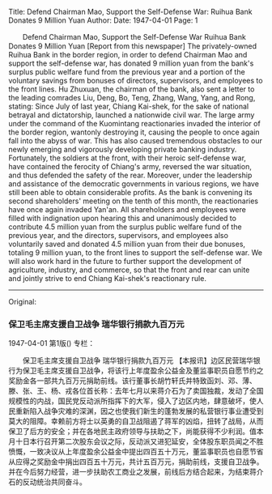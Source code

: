 Title: Defend Chairman Mao, Support the Self-Defense War: Ruihua Bank Donates 9 Million Yuan
Author:
Date: 1947-04-01
Page: 1

　　Defend Chairman Mao, Support the Self-Defense War
    Ruihua Bank Donates 9 Million Yuan
    [Report from this newspaper] The privately-owned Ruihua Bank in the border region, in order to defend Chairman Mao and support the self-defense war, has donated 9 million yuan from the bank's surplus public welfare fund from the previous year and a portion of the voluntary savings from bonuses of directors, supervisors, and employees to the front lines. Hu Zhuxuan, the chairman of the bank, also sent a letter to the leading comrades Liu, Deng, Bo, Teng, Zhang, Wang, Yang, and Rong, stating: Since July of last year, Chiang Kai-shek, for the sake of national betrayal and dictatorship, launched a nationwide civil war. The large army under the command of the Kuomintang reactionaries invaded the interior of the border region, wantonly destroying it, causing the people to once again fall into the abyss of war. This has also caused tremendous obstacles to our newly emerging and vigorously developing private banking industry. Fortunately, the soldiers at the front, with their heroic self-defense war, have contained the ferocity of Chiang's army, reversed the war situation, and thus defended the safety of the rear. Moreover, under the leadership and assistance of the democratic governments in various regions, we have still been able to obtain considerable profits. As the bank is convening its second shareholders' meeting on the tenth of this month, the reactionaries have once again invaded Yan'an. All shareholders and employees were filled with indignation upon hearing this and unanimously decided to contribute 4.5 million yuan from the surplus public welfare fund of the previous year, and the directors, supervisors, and employees also voluntarily saved and donated 4.5 million yuan from their due bonuses, totaling 9 million yuan, to the front lines to support the self-defense war. We will also work hard in the future to further support the development of agriculture, industry, and commerce, so that the front and rear can unite and jointly strive to end Chiang Kai-shek's reactionary rule.



<hr /> 

Original: 


### 保卫毛主席支援自卫战争  瑞华银行捐款九百万元

1947-04-01
第1版()
专栏：

　　保卫毛主席支援自卫战争
    瑞华银行捐款九百万元
    【本报讯】边区民营瑞华银行为保卫毛主席支援自卫战争，将该行上年度盈余公益金及董监事职员自愿节约之奖励金各一部共九百万元捐助前线。该行董事长胡竹轩氏并特致函刘、邓、薄、滕、张、王、杨、戎各位首长称：去年七月以来蒋介石为了卖国独裁，发动了全国规模性的内战，国民党反动派所指挥下的大军，侵入了边区内地，肆意破坏，使人民重新陷入战争灾难的深渊，因之也使我们新生的蓬勃发展的私营银行事业遭受到莫大的阻障。幸赖前方将士以英勇的自卫战阻遏了蒋军的凶焰，扭转了战局，从而保卫了后方的安全；并在各地民主政府领导与扶助之下，尚能获得不少利润。值本月十日本行召开第二次股东会议之际，反动派又进犯延安，全体股东职员闻之不胜愤慨，一致决议从上年度盈余公益金中提出四百五十万元，董监事职员也自愿节省从应得之奖励金中捐出四百五十万元，共计五百万元，捐助前线，支援自卫战争。并在今后努力经营，进一步扶助农工商业之发展，前线后方结合起来，为结束蒋介石的反动统治共同奋斗。
